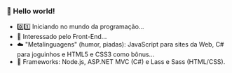 ### 🖖 Hello world!

- 0️⃣1️⃣ Iniciando no mundo da programação...
- 🔋 Interessado pelo Front-End...
- ☁️ "Metalinguagens" (humor, piadas): JavaScript para sites da Web, C# para joguinhos e HTML5 e CSS3 como bônus...
- 🔧 Frameworks: Node.js, ASP.NET MVC (C#) e Lass e Sass (HTML/CSS).
